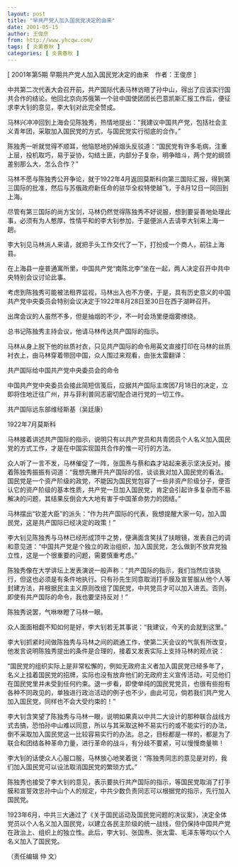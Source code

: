 ```yaml
---
layout: post
title: "早共产党人加入国民党决定的由来"
date: 2001-05-15
author: 王俊彦
from: http://www.yhcqw.com/
tags: [ 炎黄春秋 ]
categories: [ 炎黄春秋 ]
---
```



[ 2001年第5期 早期共产党人加入国民党决定的由来　作者：王俊彦 ]


中共第二次代表大会召开前，共产国际代表马林访晤了孙中山，得出了应该实行国共合作的结论。他回北京向苏俄第一个驻中国使团团长巴意凯斯汇报工作后，便征求李大钊的意见，李大钊对此完全赞成。

马林兴冲冲回到上海会见陈独秀，热情地提出：“我建议中国共产党，包括社会主义青年团，采取加入国民党的方式，与国民党实行彻底的合作。”


陈独秀一听就觉得不顺耳，他恼怒地扔掉烟头反驳道：“国民党有许多毛病，注重上层，投机取巧，易于妥协，勾结土匪，内部分子复杂，明争暗斗，两个党的纲领差别那么大，怎么合作？”

马林不愿与陈独秀公开争论，就于1922年4月返回莫斯科向第三国际汇报，得到第三国际的批准，然后与苏俄政府新任命的驻华全权特使越飞，于8月12日一同回到上海。

尽管有第三国际的尚方宝剑，马林仍然觉得陈独秀不好说服，想到要妥善地处理此事，必须有为人憨厚、性情平和的李大钊参加，于是便派人去请李大钊来上海一趟。

李大钊见马林派人来请，就把手头工作交代了一下，打扮成一个商人，前往上海县。

在上海县一座普通寓所里，中国共产党“南陈北李”坐在一起，两人决定召开中共中央特别会议讨论此事。

考虑到陈独秀可能被法租界监视，马林出入也不方便，于是，具有历史意义的中国共产党中央委员会特别会议决定于1922年8月28日至30日在西子湖畔召开。

出席会议的人虽然不多，但是抽烟的不少，不一时会场里便烟雾缭绕。

总书记陈独秀主持会议，他请马林传达共产国际的指示。

马林从身上脱下他的丝质衬衣，只见共产国际的命令用英文直接打印在马林的丝质衬衣上，由马林穿着带回中国，众人围过来观看，由张太雷翻译：

共产国际给中国共产党中央委员会的命令

中国共产党中央委员会接此简短信笺后，应据共产国际主席团7月18日的决定，立即将住地迁往广州，并与菲利普同志密切配合进行党的一切工作。

共产国际远东部维经斯基（吴廷康）

1922年7月莫斯科

马林接着讲述共产国际的指示，说明只有以共产党员和共青团员个人名义加入国民党的方式工作，才是在中国实现国共合作的惟一可行的方法。


众人听了一言不发，马林催促了一阵，张国焘与蔡和森才站起来表示坚决反对。接着陈独秀振振有词道：“我想先撇开共产国际的信，谈谈我对加入国民党的看法。国民党是一个资产阶级的政党，不能因为国民党包容了一些非资产阶级分子，便否认它的资产阶级的基本性质，共产党一旦加入国民党，肯定会引起许多复杂而不易解决的问题，其结果反倒会大大地有害于中国革命势力的团结。”

马林摆出“钦差大臣”的派头：“作为共产国际的代表，我想提醒大家一句，加入国民党，这是共产国际已经决定的政策！”


李大钊见陈独秀与马林已经形成顶牛之势，便满面含笑扶了扶眼镜，发表自己的调和意见道：“中国共产党是个独立的政治组织，加入国民党，怎么做到不放弃党独立性，这是一个很重要的问题，需要慎重考虑。”


陈独秀像在大学讲坛上发表演说一般声称：“共产国际的指示，我们当然应该执行，但这也必须是有条件地执行。只有孙先生同意取消打手膜及宣誓服从他个人等封建方法，并根据民主主义原则改组了国民党，中共党员才可以加入进去。否则，即使有共产国际的命令，我也要坚持反对！”

陈独秀说罢，气咻咻瞪了马林一眼。

众人面面相觑不知如何是好，李大钊若无其事说：“我建议，今天的会就到这里。”

李大钊抓紧时间做陈独秀与马林之间的疏通工作，使第二天会议的气氛有所改变，他发言说明陈独秀提出的条件是合理的，接着又发表实际上支持马林的观点说：


“国民党的组织实际上是非常松懈的，例如无政府主义者加入国民党已经多年了，名义上挂着国民党的招牌，实际也没有放弃他们的无政府主义宣传活动，可见他们在国民党里并未受到任何约束。退一步看，即使单纯的国民党党员，也很有些抱有各种不同政见的，单独进行政治活动的例子也不少，由此可见，倘若我们共产党人加入国民党，同样也不会大受约束的！”


李大钊含笑望了陈独秀与马林一眼，说明如果真以中共二大设计的那种联合战线方式去搞，恐怕孙中山难以同意，所以与其采取这种不易实行的或不能实行的办法，倒不采取加入国民党这一比较容易实行的办法。总之，目标都是一样的，都是为了联合和团结各种革命力量，进行革命的战斗，有分歧不要紧，可以慢慢商量嘛！

李大钊的话使众人心服口服，马林放心地笑着说：“陈独秀同志的意见是对的，我们加入国民党可以设法取消国民党的繁琐方式。”

陈独秀也接受了李大钊的意见，表示要执行共产国际的指示，等国民党取消了打手膜和宣誓效忠孙中山个人的规定，中共少数负责同志可以根据党的指示，先行加入国民党。


1923年6月，中共三大通过了《关于国民运动及国民党问题的决议案》，决定全体党员以个人名义加入国民党，以建立各民主阶级的统一战线，但仍保持中国共产党在政治上、组织上的独立性。此后，李大钊、张国焘、张太雷、毛泽东等均以个人名义加入了国民党。

（责任编辑 仲 文）


